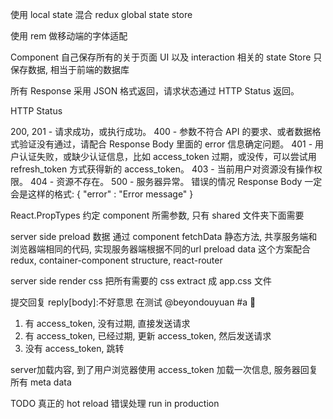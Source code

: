 
使用 local state 混合 redux global state store

使用 rem 做移动端的字体适配

Component 自己保存所有的关于页面 UI 以及 interaction 相关的 state
Store 只保存数据, 相当于前端的数据库



所有 Response 采用 JSON 格式返回，请求状态通过 HTTP Status 返回。

HTTP Status

200, 201 - 请求成功，或执行成功。
400 - 参数不符合 API 的要求、或者数据格式验证没有通过，请配合 Response Body 里面的 error 信息确定问题。
401 - 用户认证失败，或缺少认证信息，比如 access_token 过期，或没传，可以尝试用 refresh_token 方式获得新的 access_token。
403 - 当前用户对资源没有操作权限。
404 - 资源不存在。
500 - 服务器异常。
错误的情况 Response Body 一定会是这样的格式: { "error" : "Error message" }


React.PropTypes 约定 component 所需参数, 只有 shared 文件夹下面需要


server side preload 数据
通过 component fetchData 静态方法, 共享服务端和浏览器端相同的代码, 实现服务器端根据不同的url preload data
这个方案配合 redux, container-component structure, react-router

server side render css
把所有需要的 css extract 成 app.css 文件


提交回复
reply[body]:不好意思 在测试 @beyondouyuan #a :lollipop:

1. 有 access_token, 没有过期, 直接发送请求
2. 有 access_token, 已经过期, 更新 access_token, 然后发送请求
3. 没有 access_token, 跳转

server加载内容, 到了用户浏览器使用 access_token 加载一次信息, 服务器回复所有 meta data


TODO
真正的 hot reload
错误处理
run in production

